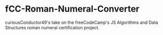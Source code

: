 # fCC-Roman-Numeral-Converter
curiousConductor49's take on the freeCodeCamp's JS Algorithms and Data Structures roman numeral certification project.
